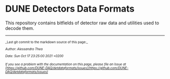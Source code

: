 # DUNE Detectors Data Formats

This repository contains bitfields of detector raw data and utilities used to decode them.

-----

<font size="1">
_Last git commit to the markdown source of this page:_


_Author: Alessandro Thea_

_Date: Sun Oct 17 23:25:00 2021 +0200_

_If you see a problem with the documentation on this page, please file an Issue at [https://github.com/DUNE-DAQ/detdataformats/issues](https://github.com/DUNE-DAQ/detdataformats/issues)_
</font>

